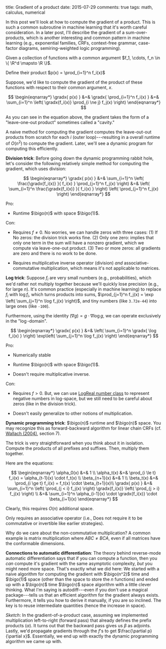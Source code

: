 title: Gradient of a product
date: 2015-07-29
comments: true
tags: math, calculus, numerical

$$
\newcommand{\gradx}[1]{\grad{x}{ #1 }}
\newcommand{\grad}[2]{\nabla_{\! #1}\! \left[ #2 \right]}
\newcommand{\R}{\mathbb{R}}
\newcommand{\bigo}[0]{\mathcal{O}}
$$

In this post we'll look at how to compute the gradient of a product. This is
such a common subroutine in machine learning that it's worth careful
consideration. In a later post, I'll describe the gradient of a
sum-over-products, which is another interesting and common pattern in machine
learning (e.g., exponential families, CRFs, context-free grammar, case-factor
diagrams, semiring-weighted logic programming).

Given a collection of functions with a common argument $f_1, \cdots, f_n \in \{
\R^d \mapsto \R \}$.

Define their product $p(x) = \prod_{i=1}^n f_i(x)$

Suppose, we'd like to compute the gradient of the product of these functions
with respect to their common argument, $x$.

$$
\begin{eqnarray*}
\gradx{ p(x) }
&=& \gradx{ \prod_{i=1}^n f_i(x) }
&=& \sum_{i=1}^n \left( \gradx{f_i(x)} \prod_{i \ne j} f_j(x)  \right)
\end{eqnarray*}
$$

As you can see in the equation above, the gradient takes the form of a
"leave-one-out product" sometimes called a "cavity."

A naive method for computing the gradient computes the leave-out-out products
from scratch for each $i$ (outer loop)---resulting in a overall runtime of
$O(n^2)$ to compute the gradient. Later, we'll see a dynamic program for
computing this efficiently.

**Division trick**: Before going down the dynamic programming rabbit hole, let's
consider the following relatively simple method for computing the gradient,
which uses division:

$$
\begin{eqnarray*}
\gradx{ p(x) }
&=& \sum_{i=1}^n \left( \frac{\gradx{f_i(x)} }{ f_i(x) } \prod_{j=1}^n f_j(x) \right)
&=& \left( \sum_{i=1}^n \frac{\gradx{f_i(x)} }{ f_i(x) } \right) \left( \prod_{j=1}^n f_j(x) \right)
\end{eqnarray*}
$$

Pro:

 - Runtime $\bigo(n)$ with space $\bigo(1)$.

Con:

 - Requires $f \ne 0$. No worries, we can handle zeros with three cases: (1) If
   No zeros: the division trick works fine. (2) Only one zero: implies that only
   one term in the sum will have a nonzero gradient, which we compute via
   leave-one-out product. (3) Two or more zeros: all gradients are zero and
   there is no work to be done.

 - Requires multiplicative inverse operator (division) *and*
   associative-commutative multiplication, which means it's not applicable to
   matrices.


**Log trick**: Suppose $f_i$ are very small numbers (e.g., probabilities), which
we'd rather not multiply together because we'll quickly lose precision (e.g.,
for large $n$). It's common practice (especially in machine learning) to replace
$f_i$ with $\log f_i$, which turns products into sums, $\prod_{j=1}^n f_j(x) =
\exp \left( \sum_{j=1}^n \log f_j(x) \right)$, and tiny numbers (like
$\texttt{3.72e-44}$) into large ones (like $\texttt{-100}$).

Furthermore, using the identity $(\nabla g) = g \cdot \nabla \log g$, we can
operate exclusively in the "$\log$-domain".

$$
\begin{eqnarray*}
\gradx{ p(x) }
&=& \left( \sum_{i=1}^n \gradx{ \log f_i(x) } \right) \exp\left( \sum_{j=1}^n \log f_j(x) \right)
\end{eqnarray*}
$$

Pro:

 - Numerically stable

 - Runtime $\bigo(n)$ with space $\bigo(1)$.

 - Doesn't require multiplicative inverse.

Con:

 - Requires $f > 0$. But, we can use
   [LogReal number class](http://timvieira.github.io/blog/post/2015/02/01/log-real-number-class/)
   to represent negative numbers in log-space, but we still need to be careful
   about zeros (like in the division trick).

 - Doesn't easily generalize to other notions of multiplication.


**Dynamic programming trick**: $\bigo(n)$ runtime and $\bigo(n)$ space. You may
recognize this as forward-backward algorithm for linear chain CRFs
(cf. [Wallach (2004)](http://www.inference.phy.cam.ac.uk/hmw26/papers/crf_intro.pdf),
section 7).

The trick is very straightforward when you think about it in isolation. Compute
the products of all prefixes and suffixes. Then, multiply them together.

Here are the equations:

$$
\begin{eqnarray*}
\alpha_0(x) &=& 1 \\
\alpha_t(x)
   &=& \prod_{i \le t} f_i(x)
   = \alpha_{t-1}(x) \cdot f_t(x) \\
\beta_{n+1}(x) &=& 1 \\
\beta_t(x)
  &=& \prod_{i \ge t} f_i(x) = f_t(x) \cdot \beta_{t+1}(x)\\
\gradx{ p(x) }
&=& \sum_{i=1}^n \left( \prod_{j < i} f_j(x) \right) \gradx{f_i(x)} \left( \prod_{j > i} f_j(x) \right) \\
&=& \sum_{i=1}^n \alpha_{i-1}(x) \cdot \gradx{f_i(x)} \cdot \beta_{i+1}(x)
\end{eqnarray*}
$$

Clearly, this requires $O(n)$ additional space.

Only requires an associative operator (i.e., Does not require it to be
commutative or invertible like earlier strategies).

Why do we care about the non-commutative multiplication? A common example is
matrix multiplication where $A B C \ne B C A$, even if all matrices have the
conformable dimensions.

**Connections to automatic differentiation**: The theory behind reverse-mode
automatic differentiation says that if you can compute a function, then you
*can* compute it's gradient with the same asymptotic complexity, *but* you might
need more space. That's exactly what we did here: We started with a naive
algorithm for computing the gradient with $\bigo(n^2)$ time and $\bigo(1)$ space
(other than the space to store the $n$ functions) and ended up with a $\bigo(n)$
time $\bigo(n)$ space algorithm with a little clever thinking. What I'm saying
is autodiff---even if you don't use a magical package---tells us that an
efficient algorithm for the gradient always exists. Furthermore, it tells you
how to derive it manually, if you are so inclined. The key is to reuse
intermediate quantities (hence the increase in space).

*Sketch*: In the gradient-of-a-product case, assuming we implemented
multiplication left-to-right (forward pass) that already defines the prefix
products ($\alpha$). It turns out that the backward pass gives us $\beta$ as
adjoints. Lastly, we'd propagate gradients through the $f$'s to get
$\frac{\partial p}{\partial x}$. Essentially, we end up with exactly the dynamic
programming algorithm we came up with.
